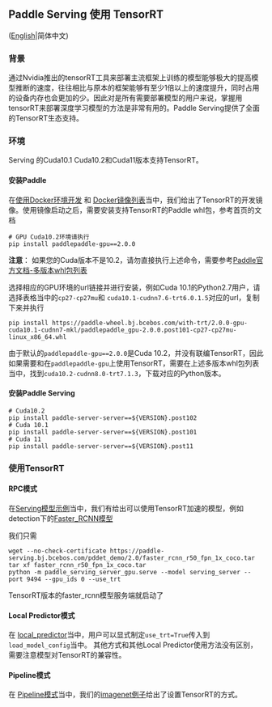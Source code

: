 ## Paddle Serving 使用 TensorRT

([English](./TENSOR_RT.md)|简体中文)

### 背景

通过Nvidia推出的tensorRT工具来部署主流框架上训练的模型能够极大的提高模型推断的速度，往往相比与原本的框架能够有至少1倍以上的速度提升，同时占用的设备内存也会更加的少。因此对是所有需要部署模型的用户来说，掌握用tensorRT来部署深度学习模型的方法是非常有用的。Paddle Serving提供了全面的TensorRT生态支持。

### 环境

Serving 的Cuda10.1 Cuda10.2和Cuda11版本支持TensorRT。

#### 安装Paddle

在[使用Docker环境开发](./RUN_IN_DOCKER_CN.md) 和 [Docker镜像列表](./DOCKER_IMAGES_CN.md)当中，我们给出了TensorRT的开发镜像。使用镜像启动之后，需要安装支持TensorRT的Paddle whl包，参考首页的文档

```
# GPU Cuda10.2环境请执行
pip install paddlepaddle-gpu==2.0.0
```

**注意**： 如果您的Cuda版本不是10.2，请勿直接执行上述命令，需要参考[Paddle官方文档-多版本whl包列表
](https://www.paddlepaddle.org.cn/documentation/docs/zh/install/Tables.html#whl-release)

选择相应的GPU环境的url链接并进行安装，例如Cuda 10.1的Python2.7用户，请选择表格当中的`cp27-cp27mu`和
`cuda10.1-cudnn7.6-trt6.0.1.5`对应的url，复制下来并执行
```
pip install https://paddle-wheel.bj.bcebos.com/with-trt/2.0.0-gpu-cuda10.1-cudnn7-mkl/paddlepaddle_gpu-2.0.0.post101-cp27-cp27mu-linux_x86_64.whl
```
由于默认的`paddlepaddle-gpu==2.0.0`是Cuda 10.2，并没有联编TensorRT，因此如果需要和在`paddlepaddle-gpu`上使用TensorRT，需要在上述多版本whl包列表当中，找到`cuda10.2-cudnn8.0-trt7.1.3`，下载对应的Python版本。


#### 安装Paddle Serving
```
# Cuda10.2
pip install paddle-server-server==${VERSION}.post102
# Cuda 10.1
pip install paddle-server-server==${VERSION}.post101
# Cuda 11
pip install paddle-server-server==${VERSION}.post11
```

### 使用TensorRT

#### RPC模式

在[Serving模型示例](../python/examples)当中，我们有给出可以使用TensorRT加速的模型，例如detection下的[Faster_RCNN模型](../python/examples/detection/faster_rcnn_r50_fpn_1x_coco)

我们只需
```
wget --no-check-certificate https://paddle-serving.bj.bcebos.com/pddet_demo/2.0/faster_rcnn_r50_fpn_1x_coco.tar
tar xf faster_rcnn_r50_fpn_1x_coco.tar
python -m paddle_serving_server_gpu.serve --model serving_server --port 9494 --gpu_ids 0 --use_trt
```
TensorRT版本的faster_rcnn模型服务端就启动了


#### Local Predictor模式

在 [local_predictor](../python/paddle_serving_app/local_predict.py#L52)当中，用户可以显式制定`use_trt=True`传入到`load_model_config`当中。
其他方式和其他Local Predictor使用方法没有区别，需要注意模型对TensorRT的兼容性。

#### Pipeline模式

在 [Pipeline模式](./PIPELINE_SERVING_CN.md)当中，我们的[imagenet例子](../python/examples/pipeline/imagenet/config.yml#L23)给出了设置TensorRT的方式。


